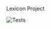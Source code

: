 Lexicon Project

![Tests](https://github.com/stevetasticsteve/Lexicon/workflows/Python%20application/badge.svg)